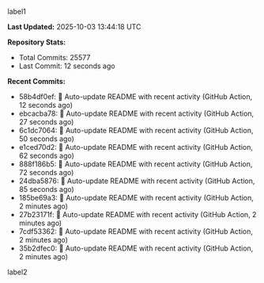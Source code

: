 
label1 
<!-- ACTIVITY_START -->
**Last Updated:** 2025-10-03 13:44:18 UTC

**Repository Stats:**
- Total Commits: 25577
- Last Commit: 12 seconds ago

**Recent Commits:**
- 58b4df0ef: 🤖 Auto-update README with recent activity (GitHub Action, 12 seconds ago)
- ebcacba78: 🤖 Auto-update README with recent activity (GitHub Action, 27 seconds ago)
- 6c1dc7064: 🤖 Auto-update README with recent activity (GitHub Action, 50 seconds ago)
- e1ced70d2: 🤖 Auto-update README with recent activity (GitHub Action, 62 seconds ago)
- 888f186b5: 🤖 Auto-update README with recent activity (GitHub Action, 72 seconds ago)
- 24dba5876: 🤖 Auto-update README with recent activity (GitHub Action, 85 seconds ago)
- 185be69a3: 🤖 Auto-update README with recent activity (GitHub Action, 2 minutes ago)
- 27b23171f: 🤖 Auto-update README with recent activity (GitHub Action, 2 minutes ago)
- 7cdf53362: 🤖 Auto-update README with recent activity (GitHub Action, 2 minutes ago)
- 35b2dfec0: 🤖 Auto-update README with recent activity (GitHub Action, 2 minutes ago)
<!-- ACTIVITY_END -->

label2
